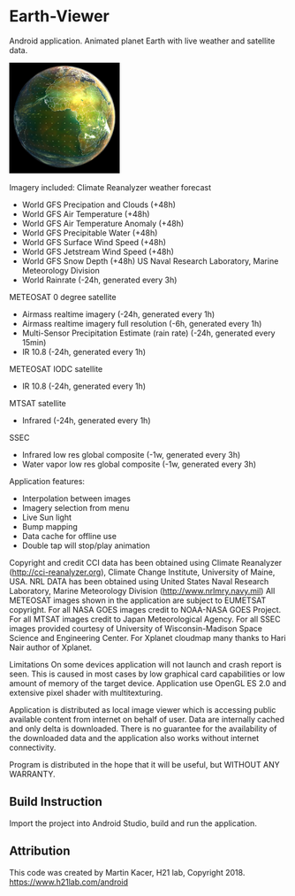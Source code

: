 # Earth-Viewer
Android application.
Animated planet Earth with live weather and satellite data.

![alt tag](https://github.com/H21lab/Earth-Viewer/blob/master/earth_viewer.png)

Imagery included:
Climate Reanalyzer weather forecast
- World GFS Precipation and Clouds (+48h)
- World GFS Air Temperature (+48h)
- World GFS Air Temperature Anomaly (+48h)
- World GFS Precipitable Water (+48h)
- World GFS Surface Wind Speed (+48h)
- World GFS Jetstream Wind Speed (+48h)
- World GFS Snow Depth (+48h)
US Naval Research Laboratory, Marine Meteorology Division
- World Rainrate (-24h, generated every 3h)

METEOSAT 0 degree satellite
- Airmass realtime imagery (-24h, generated every 1h)
- Airmass realtime imagery full resolution (-6h, generated every 1h)
- Multi-Sensor Precipitation Estimate (rain rate) (-24h, generated every 15min)
- IR 10.8 (-24h, generated every 1h)

METEOSAT IODC satellite
- IR 10.8 (-24h, generated every 1h)

MTSAT satellite
- Infrared (-24h, generated every 1h)

SSEC
- Infrared low res global composite (-1w, generated every 3h)
- Water vapor low res global composite (-1w, generated every 3h)


Application features:
- Interpolation between images
- Imagery selection from menu
- Live Sun light
- Bump mapping
- Data cache for offline use
- Double tap will stop/play animation


Copyright and credit
CCI data has been obtained using Climate Reanalyzer (http://cci-reanalyzer.org), Climate Change Institute, University of Maine, USA.
NRL DATA has been obtained using United States Naval Research Laboratory, Marine Meteorology Division (http://www.nrlmry.navy.mil)
All METEOSAT images shown in the application are subject to EUMETSAT copyright.
For all NASA GOES images credit to NOAA-NASA GOES Project.
For all MTSAT images credit to Japan Meteorological Agency.
For all SSEC images provided courtesy of University of Wisconsin-Madison Space Science and Engineering Center.
For Xplanet cloudmap many thanks to Hari Nair author of Xplanet.


Limitations
On some devices application will not launch and crash report is seen. This is caused in most cases by low graphical card capabilities or low amount of memory of the target device. Application use OpenGL ES 2.0 and extensive pixel shader with multitexturing.

Application is distributed as local image viewer which is accessing public available content from internet on behalf of user. Data are internally cached and only delta is downloaded. There is no guarantee for the availability of the downloaded data and the application also works without internet connectivity.

Program is distributed in the hope that it will be useful, but WITHOUT ANY WARRANTY.

## Build Instruction

Import the project into Android Studio, build and run the application.

## Attribution

This code was created by Martin Kacer, H21 lab, Copyright 2018.
https://www.h21lab.com/android


